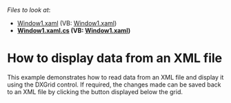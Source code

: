 <!-- default file list -->
*Files to look at*:

* [Window1.xaml](./CS/DXGrid_BindingToXML/Window1.xaml) (VB: [Window1.xaml](./VB/DXGrid_BindingToXML/Window1.xaml))
* **[Window1.xaml.cs](./CS/DXGrid_BindingToXML/Window1.xaml.cs) (VB: [Window1.xaml](./VB/DXGrid_BindingToXML/Window1.xaml))**
<!-- default file list end -->
# How to display data from an XML file


<p>This example demonstrates how to read data from an XML file and display it using the DXGrid control. If required, the changes made can be saved back to an XML file by clicking the button displayed below the grid.</p>

<br/>



